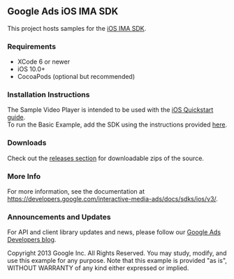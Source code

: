 ## Google Ads iOS IMA SDK

This project hosts samples for the [iOS IMA SDK](https://developers.google.com/interactive-media-ads/docs/sdks/ios/v3/).

### Requirements

*   XCode 6 or newer
*   iOS 10.0+
*   CocoaPods (optional but recommended)

### Installation Instructions
The Sample Video Player is intended to be used with the [iOS Quickstart guide](https://developers.google.com/interactive-media-ads/docs/sdks/ios/v3/quickstart).<br />
To run the Basic Example, add the SDK using the instructions provided [here](https://developers.google.com/interactive-media-ads/docs/sdks/ios/v3/quickstart#addSdk).

### Downloads

Check out the
[releases section](https://github.com/googleads/googleads-ima-ios/releases) for
downloadable zips of the source.

### More Info
For more information, see the documentation at https://developers.google.com/interactive-media-ads/docs/sdks/ios/v3/.

### Announcements and Updates

For API and client library updates and news, please follow our
[Google Ads Developers blog](http://googleadsdeveloper.blogspot.com/).

Copyright 2013 Google Inc. All Rights Reserved. You may study, modify, and use
this example for any purpose. Note that this example is provided "as is",
WITHOUT WARRANTY of any kind either expressed or implied.
